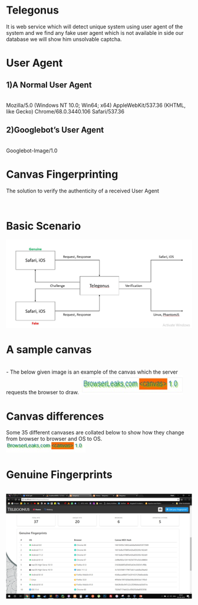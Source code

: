 # Telegonus
It is web service which will detect unique system using user agent of the
system and we find any fake user agent which is not available in side our
database we will show him unsolvable captcha.

<h1>User Agent</h1>

<h2>1)A Normal User Agent</h2><br/>
Mozilla/5.0 (Windows NT 10.0; Win64; x64) AppleWebKit/537.36 (KHTML, like Gecko) Chrome/68.0.3440.106 Safari/537.36
<br/>
<h2>2)Googlebot’s User Agent</h2><br/>
Googlebot-Image/1.0
<br/>
<h1>Canvas Fingerprinting</h1>
<p>The solution to verify the authenticity of a received User Agent
</p>
<br/>
<h1>Basic Scenario</h1>
<img src="first.JPG" alt="firstimage"> 

<br/>
<h1>A sample canvas</h1><br/>-
The below given image is an example of the canvas which the server requests the browser to draw.
<img src="second.jpg" alt="secondimage"> 

<br/>

<h1>Canvas differences</h1>
Some 35 different canvases are collated below to show how they change from browser to browser and OS to OS.
<br/>
<img src="third.jpg" alt="secondimage"> 


<h1>Genuine Fingerprints</h1><br/>
<img src="fourth.jpg" alt="secondimage"> 









